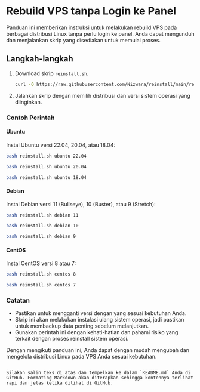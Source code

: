 # Rebuild VPS tanpa Login ke Panel

Panduan ini memberikan instruksi untuk melakukan rebuild VPS pada berbagai distribusi Linux tanpa perlu login ke panel. Anda dapat mengunduh dan menjalankan skrip yang disediakan untuk memulai proses.

## Langkah-langkah

1. Download skrip `reinstall.sh`.

   ```bash
   curl -O https://raw.githubusercontent.com/Nizwara/reinstall/main/reinstall.sh
   ```

2. Jalankan skrip dengan memilih distribusi dan versi sistem operasi yang diinginkan.

### Contoh Perintah

#### Ubuntu

Instal Ubuntu versi 22.04, 20.04, atau 18.04:

```bash
bash reinstall.sh ubuntu 22.04
```

```bash
bash reinstall.sh ubuntu 20.04
```

```bash
bash reinstall.sh ubuntu 18.04
```

#### Debian

Instal Debian versi 11 (Bullseye), 10 (Buster), atau 9 (Stretch):

```bash
bash reinstall.sh debian 11
```

```bash
bash reinstall.sh debian 10
```

```bash
bash reinstall.sh debian 9
```

#### CentOS

Instal CentOS versi 8 atau 7:

```bash
bash reinstall.sh centos 8
```

```bash
bash reinstall.sh centos 7
```

### Catatan

- Pastikan untuk mengganti versi dengan yang sesuai kebutuhan Anda.
- Skrip ini akan melakukan instalasi ulang sistem operasi, jadi pastikan untuk membackup data penting sebelum melanjutkan.
- Gunakan perintah ini dengan kehati-hatian dan pahami risiko yang terkait dengan proses reinstall sistem operasi.

Dengan mengikuti panduan ini, Anda dapat dengan mudah mengubah dan mengelola distribusi Linux pada VPS Anda sesuai kebutuhan.
```

Silakan salin teks di atas dan tempelkan ke dalam `README.md` Anda di GitHub. Formating Markdown akan diterapkan sehingga kontennya terlihat rapi dan jelas ketika dilihat di GitHub.
